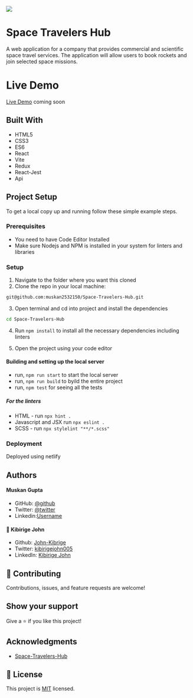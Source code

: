 ![](https://img.shields.io/badge/Microverse-blueviolet)

# Space Travelers Hub

A web application for a company that provides commercial and scientific space travel services. The application will allow users to book rockets and join selected space missions.

# Live Demo

[Live Demo]() coming soon

## Built With

- HTML5
- CSS3
- ES6
- React
- Vite
- Redux
- React-Jest
- Api

## Project Setup

To get a local copy up and running follow these simple example steps.

### Prerequisites

- You need to have Code Editor Installed
- Make sure Nodejs and NPM is installed in your system for linters and libraries

### Setup

1. Navigate to the folder where you want this cloned
2. Clone the repo in your local machine:

```bash
git@github.com:muskan2532150/Space-Travelers-Hub.git
```

3. Open terminal and cd into project and install the dependencies

```bash
cd Space-Travelers-Hub

```

4. Run `npm install` to install all the necessary dependencies including linters

5. Open the project using your code editor

#### Building and setting up the local server

- run, `npm run start` to start the local server
- run, `npm run build` to byild the entire project
- run, `npm test` for seeing all the tests

##### For the linters

- HTML - run `npx hint .`
- Javascript and JSX run `npx eslint .`
- SCSS - run `npx stylelint "**/*.scss"`

### Deployment

Deployed using netlify

## Authors

#### **Muskan Gupta**

- GitHub: [@github](https://github.com/muskan2532150)
- Twitter: [@twitter](muskan2532150)
- Linkedin:[Username](https://www.linkedin.com/in/muskan-gupta-869165225/)

#### 👤 **Kibirige John**

- Github: [John-Kibrige](https://github.com/John-Kibirige)
- Twitter: [kibirigejohn005](https://twitter.com/kibirigejohn005)
- LinkedIn: [Kibirige John](https://www.linkedin.com/in/kibirigejohn005/)

## 🤝 Contributing

Contributions, issues, and feature requests are welcome!

## Show your support

Give a ⭐️ if you like this project!

## Acknowledgments

- [Space-Travelers-Hub](https://github.com/microverseinc/curriculum-react-redux/blob/main/group-project/project_space_travelers_hub.md)

## 📝 License

This project is [MIT](./MIT.md) licensed.
